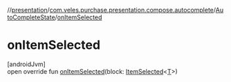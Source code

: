 //[presentation](../../../index.md)/[com.veles.purchase.presentation.compose.autocomplete](../index.md)/[AutoCompleteState](index.md)/[onItemSelected](on-item-selected.md)

# onItemSelected

[androidJvm]\
open override fun [onItemSelected](on-item-selected.md)(block: [ItemSelected](../../../../presentation/com.veles.purchase.presentation.compose.autocomplete/-item-selected/index.md)&lt;[T](index.md)&gt;)
